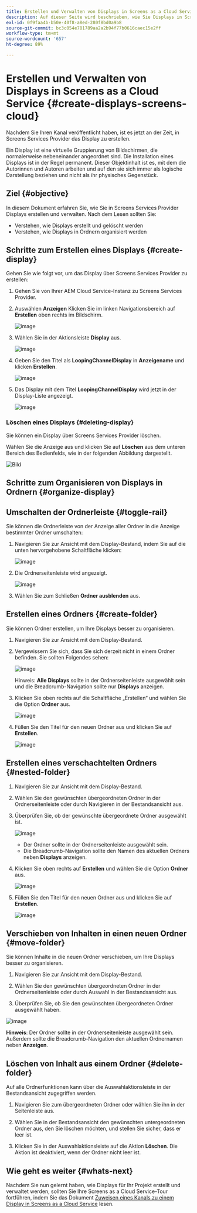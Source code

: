 ```yaml
---
title: Erstellen und Verwalten von Displays in Screens as a Cloud Service
description: Auf dieser Seite wird beschrieben, wie Sie Displays in Screens as a Cloud Service erstellen und verwalten.
exl-id: 0f9faa4b-b50e-40f8-a8ed-280f8bd0a9b8
source-git-commit: bc3c054e781789aa2a2b94f77b0616caec15e2ff
workflow-type: tm+mt
source-wordcount: '657'
ht-degree: 89%

---
```


# Erstellen und Verwalten von Displays in Screens as a Cloud Service {#create-displays-screens-cloud}

Nachdem Sie Ihren Kanal veröffentlicht haben, ist es jetzt an der Zeit, in Screens Services Provider das Display zu erstellen.

Ein Display ist eine virtuelle Gruppierung von Bildschirmen, die normalerweise nebeneinander angeordnet sind. Die Installation eines Displays ist in der Regel permanent. Dieser Objektinhalt ist es, mit dem die Autorinnen und Autoren arbeiten und auf den sie sich immer als logische Darstellung beziehen und nicht als ihr physisches Gegenstück.

## Ziel {#objective}

In diesem Dokument erfahren Sie, wie Sie in Screens Services Provider Displays erstellen und verwalten. Nach dem Lesen sollten Sie:

* Verstehen, wie Displays erstellt und gelöscht werden
* Verstehen, wie Displays in Ordnern organisiert werden

## Schritte zum Erstellen eines Displays {#create-display}

Gehen Sie wie folgt vor, um das Display über Screens Services Provider zu erstellen:

1. Gehen Sie von Ihrer AEM Cloud Service-Instanz zu Screens Services Provider.
1. Auswählen **Anzeigen** Klicken Sie im linken Navigationsbereich auf **Erstellen** oben rechts im Bildschirm.

   ![image](/help/screens-cloud/assets/display/disp-1.png)

1. Wählen Sie in der Aktionsleiste **Display** aus.

   ![image](/help/screens-cloud/assets/display/disp-2.png)

1. Geben Sie den Titel als **LoopingChannelDisplay** in **Anzeigename** und klicken **Erstellen**.

   ![image](/help/screens-cloud/assets/display/disp3.png)

1. Das Display mit dem Titel **LoopingChannelDisplay** wird jetzt in der Display-Liste angezeigt.

   ![image](/help/screens-cloud/assets/display/disp-4.png)

### Löschen eines Displays {#deleting-display}

Sie können ein Display über Screens Services Provider löschen.

Wählen Sie die Anzeige aus und klicken Sie auf **Löschen** aus dem unteren Bereich des Bedienfelds, wie in der folgenden Abbildung dargestellt.

![Bild](/help/screens-cloud/assets/display/disp-5.png)

## Schritte zum Organisieren von Displays in Ordnern {#organize-display}

## Umschalten der Ordnerleiste {#toggle-rail}

Sie können die Ordnerleiste von der Anzeige aller Ordner in die Anzeige bestimmter Ordner umschalten:

1. Navigieren Sie zur Ansicht mit dem Display-Bestand, indem Sie auf die unten hervorgehobene Schaltfläche klicken:

   ![image](/help/screens-cloud/assets/display/display-inventory.png)

1. Die Ordnerseitenleiste wird angezeigt.

   ![image](/help/screens-cloud/assets/display/toggle-rail.png)

1. Wählen Sie zum Schließen **Ordner ausblenden** aus.

## Erstellen eines Ordners {#create-folder}

Sie können Ordner erstellen, um Ihre Displays besser zu organisieren.

1. Navigieren Sie zur Ansicht mit dem Display-Bestand.
1. Vergewissern Sie sich, dass Sie sich derzeit nicht in einem Ordner befinden. Sie sollten Folgendes sehen:

   ![image](/help/screens-cloud/assets/display/verify-view.png)

   Hinweis: **Alle Displays** sollte in der Ordnerseitenleiste ausgewählt sein und die Breadcrumb-Navigation sollte nur **Displays** anzeigen.

1. Klicken Sie oben rechts auf die Schaltfläche „Erstellen“ und wählen Sie die Option **Ordner** aus.

   ![image](/help/screens-cloud/assets/display/Createfolder.png)

1. Füllen Sie den Titel für den neuen Ordner aus und klicken Sie auf **Erstellen**.

   ![image](/help/screens-cloud/assets/display/Createfolder2.png)

## Erstellen eines verschachtelten Ordners {#nested-folder}

1. Navigieren Sie zur Ansicht mit dem Display-Bestand.

1. Wählen Sie den gewünschten übergeordneten Ordner in der Ordnerseitenleiste oder durch Navigieren in der Bestandsansicht aus.
1. Überprüfen Sie, ob der gewünschte übergeordnete Ordner ausgewählt ist.

   ![image](/help/screens-cloud/assets/display/Nestedview.png)

   * Der Ordner sollte in der Ordnerseitenleiste ausgewählt sein.
   * Die Breadcrumb-Navigation sollte den Namen des aktuellen Ordners neben **Displays** anzeigen.

1. Klicken Sie oben rechts auf **Erstellen** und wählen Sie die Option **Ordner** aus.

   ![image](/help/screens-cloud/assets/display/Createfolder.png)

1. Füllen Sie den Titel für den neuen Ordner aus und klicken Sie auf **Erstellen**.

   ![image](/help/screens-cloud/assets/display/Createfolder2.png)

## Verschieben von Inhalten in einen neuen Ordner {#move-folder}

Sie können Inhalte in die neuen Ordner verschieben, um Ihre Displays besser zu organisieren.

1. Navigieren Sie zur Ansicht mit dem Display-Bestand.

1. Wählen Sie den gewünschten übergeordneten Ordner in der Ordnerseitenleiste oder durch Auswahl in der Bestandsansicht aus.

1. Überprüfen Sie, ob Sie den gewünschten übergeordneten Ordner ausgewählt haben.

![image](/help/screens-cloud/assets/display/movetofolder.png)

**Hinweis**: Der Ordner sollte in der Ordnerseitenleiste ausgewählt sein. Außerdem sollte die Breadcrumb-Navigation den aktuellen Ordnernamen neben **Anzeigen**.

## Löschen von Inhalt aus einem Ordner {#delete-folder}

Auf alle Ordnerfunktionen kann über die Auswahlaktionsleiste in der Bestandsansicht zugegriffen werden.

1. Navigieren Sie zum übergeordneten Ordner oder wählen Sie ihn in der Seitenleiste aus.

1. Wählen Sie in der Bestandsansicht den gewünschten untergeordneten Ordner aus, den Sie löschen möchten, und stellen Sie sicher, dass er leer ist.

1. Klicken Sie in der Auswahlaktionsleiste auf die Aktion **Löschen**. Die Aktion ist deaktiviert, wenn der Ordner nicht leer ist.


## Wie geht es weiter {#whats-next}

Nachdem Sie nun gelernt haben, wie Displays für Ihr Projekt erstellt und verwaltet werden, sollten Sie Ihre Screens as a Cloud Service-Tour fortführen, indem Sie das Dokument [Zuweisen eines Kanals zu einem Display in Screens as a Cloud Service](https://experienceleague.adobe.com/docs/experience-manager-cloud-service/screens-as-cloud-service/create-content/assigning-channels-to-display.html?lang=de) lesen.
